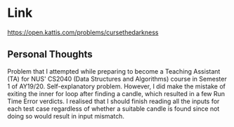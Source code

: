 # Link

https://open.kattis.com/problems/cursethedarkness

## Personal Thoughts

Problem that I attempted while preparing to become a Teaching Assistant (TA) for NUS' CS2040 (Data Structures and Algorithms) course in Semester 1 of AY19/20. Self-explanatory problem. However, I did make the mistake of exiting the inner for loop after finding a candle, which resulted in a few Run Time Error verdicts. I realised that I should finish reading all the inputs for each test case regardless of whether a suitable candle is found since not doing so would result in input mismatch.

